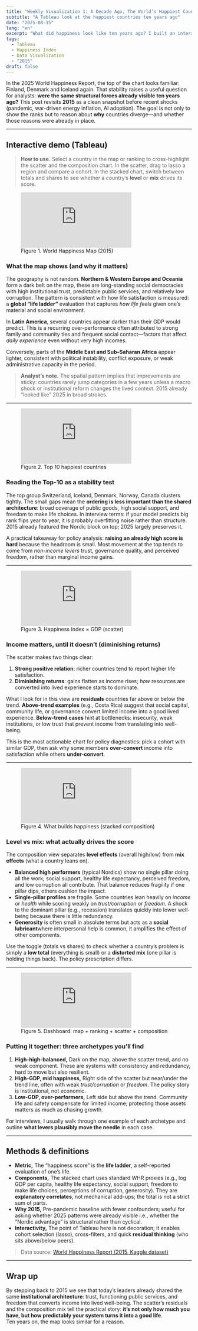 ```yaml
---
title: "Weekly Visualization 1: A Decade Ago, The World’s Happiest Countries in 2015"
subtitle: "A Tableau look at the happiest countries ten years ago"
date: "2025-08-15"
lang: "en"
excerpt: "What did happiness look like ten years ago? I built an interactive Tableau view to revisit 2015 and reflect on what drives life satisfaction."
tags:
  - Tableau
  - Happiness Index
  - Data Visualization
  - "2015"
draft: false
---
```


In the 2025 World Happiness Report, the top of the chart looks familiar: Finland, Denmark and Iceland again. That stability raises a useful question for analysts: **were the same structural forces already visible ten years ago?**  This post revisits **2015** as a clean snapshot before recent shocks (pandemic, war-driven energy inflation, AI adoption). The goal is not only to show the ranks but to reason about **why** countries diverge—and whether those reasons were already in place.

---

## Interactive demo (Tableau)

> **How to use.** Select a country in the map or ranking to cross-highlight the scatter and the composition chart. In the scatter, drag to lasso a region and compare a cohort. In the stacked chart, switch between totals and shares to see whether a country’s **level** or **mix** drives its score.

<figure class="viz">
  <iframe src="https://public.tableau.com/views/WorldHappinessMap-2015/1_1worldhappinessmap2015?:showVizHome=no&:embed=true" loading="lazy" allowfullscreen frameborder="0"></iframe>
  <figcaption class="fig-title">Figure 1. World Happiness Map (2015)</figcaption>
</figure>

### What the map shows (and why it matters)

The geography is not random. **Northern & Western Europe and Oceania** form a dark belt on the map, these are long-standing social democracies with high institutional trust, predictable public services, and relatively low corruption. The pattern is consistent with how life satisfaction is measured: a **global “life ladder”** evaluation that captures *how life feels* given one’s material and social environment.

In **Latin America**, several countries appear darker than their GDP would predict. This is a recurring over-performance often attributed to strong family and community ties and frequent social contact—factors that affect *daily experience* even without very high incomes.

Conversely, parts of the **Middle East and Sub-Saharan Africa** appear lighter, consistent with political instability, conflict exposure, or weak administrative capacity in the period.

> **Analyst’s note.** The spatial pattern implies that improvements are sticky: countries rarely jump categories in a few years unless a macro shock or institutional reform changes the lived context. 2015 already “looked like” 2025 in broad strokes.

---

<figure class="viz">
  <iframe src="https://public.tableau.com/views/Top10HappiestCountriesBarChart-2015/1_2Top10HappiestCountriesBarChart?:showVizHome=no&:embed=true" loading="lazy" allowfullscreen frameborder="0"></iframe>
  <figcaption class="fig-title">Figure 2. Top 10 happiest countries</figcaption>
</figure>

### Reading the Top-10 as a stability test

The top group Switzerland, Iceland, Denmark, Norway, Canada clusters tightly. The small gaps mean the **ordering is less important than the shared architecture**: broad coverage of public goods, high social support, and freedom to make life choices. In interview terms: if your model predicts big rank flips year to year, it is probably overfitting noise rather than structure. 2015 already featured the Nordic block on top; 2025 largely preserves it.

A practical takeaway for policy analysis: **raising an already high score is hard** because the headroom is small. Most movement at the top tends to come from *non-income levers* trust, governance quality, and perceived freedom, rather than marginal income gains.

---

<figure class="viz">
  <iframe src="https://public.tableau.com/views/ScatterPlotHappinessIndexvs_GDP2015/1_3ScatterPlotHappinessIndexvs_GDP2015?:showVizHome=no&:embed=true" loading="lazy" allowfullscreen frameborder="0"></iframe>
  <figcaption class="fig-title">Figure 3. Happiness Index × GDP (scatter)</figcaption>
</figure>

### Income matters, until it doesn’t (diminishing returns)

The scatter makes two things clear: 
1) **Strong positive relation**: richer countries tend to report higher life satisfaction.  
2) **Diminishing returns**: gains flatten as income rises; *how* resources are converted into lived experience starts to dominate.


What I look for in this view are **residuals** countries far above or below the trend.  **Above-trend examples** (e.g., Costa Rica) suggest that social capital, community life, or governance convert limited income into a good lived experience.   **Below-trend cases** hint at bottlenecks: insecurity, weak institutions, or low trust that prevent income from translating into well-being.

This is the most actionable chart for policy diagnostics: pick a cohort with similar GDP, then ask why some members **over-convert** income into satisfaction while others **under-convert**.

---

<figure class="viz">
  <iframe src="https://public.tableau.com/views/PercentageDistributionofHappinessIndexComponentsbyCountry2015/1_4PercentageCompositionofHappinessIndexbyCountry?:showVizHome=no&:embed=true" loading="lazy" allowfullscreen frameborder="0"></iframe>
  <figcaption class="fig-title">Figure 4. What builds happiness (stacked composition)</figcaption>
</figure>

### Level vs mix: what actually drives the score

The composition view separates **level effects** (overall high/low) from **mix effects** (what a country leans on).

- **Balanced high performers** (typical Nordics) show no single pillar doing all the work; social support, healthy life expectancy, perceived freedom, and low corruption all contribute. That balance reduces fragility if one pillar dips, others cushion the impact.  
- **Single-pillar profiles** are fragile. Some countries lean heavily on *income* or *health* while scoring weakly on *trust/corruption* or *freedom*. A shock to the dominant pillar (e.g., recession) translates quickly into lower well-being because there is little redundancy.  
- **Generosity** is often small in absolute terms but acts as a **social lubricant**where interpersonal help is common, it amplifies the effect of other components.

Use the toggle (totals vs shares) to check whether a country’s problem is simply a **low total** (everything is small) or a **distorted mix** (one pillar is holding things back). The policy prescription differs.

---

<figure class="viz">
  <iframe src="https://public.tableau.com/views/GlobalHappinessIndexVisualizationAnalysis2015/Dashboard1?:showVizHome=no&:embed=true" loading="lazy" allowfullscreen frameborder="0"></iframe>
  <figcaption class="fig-title">Figure 5. Dashboard: map + ranking + scatter + composition</figcaption>
</figure>

### Putting it together: three archetypes you’ll find

1) **High-high-balanced,** Dark on the map, above the scatter trend, and no weak component. These are systems with consistency and redundancy, hard to move but also resilient.  
2) **High-GDP, mid happiness,** Right side of the scatter but near/under the trend line, often with weak *trust/corruption* or *freedom*. The policy story is institutional, not economic.  
3) **Low-GDP, over-performers,** Left side but above the trend. Community life and safety compensate for limited income; protecting those assets matters as much as chasing growth.

For interviews, I usually walk through one example of each archetype and outline **what levers plausibly move the needle** in each case.

---

## Methods & definitions

- **Metric,** The “happiness score” is the **life ladder**, a self-reported evaluation of one’s life.  
- **Components,** The stacked chart uses standard WHR proxies (e.g., log GDP per capita, healthy life expectancy, social support, freedom to make life choices, perceptions of corruption, generosity). They are **explanatory correlates**, not mechanical add-ups; the total is not a strict sum of parts.  
- **Why 2015,** Pre-pandemic baseline with fewer confounders; useful for asking whether 2025 patterns were already visible i.e., whether the “Nordic advantage” is structural rather than cyclical.  
- **Interactivity,** The point of Tableau here is not decoration; it enables cohort selection (lasso), cross-filters, and quick **residual thinking** (who sits above/below peers).

> Data source: [World Happiness Report (2015, Kaggle dataset)](https://www.kaggle.com/datasets/unsdsn/world-happiness?resource=download)

---

## Wrap up

By stepping back to 2015 we see that today’s leaders already shared the same **institutional architecture**: trust, functioning public services, and freedom that converts income into lived well-being. The scatter’s residuals and the composition mix tell the practical story: **it’s not only how much you have, but how predictably your system turns it into a good life**.  
Ten years on, the map looks similar for a reason.

